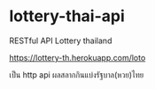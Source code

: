 # lottery-thai-api
RESTful API Lottery thailand

https://lottery-th.herokuapp.com/loto


เป็น http api ผลสลากกินแบ่งรัฐบาล(หวย)ไทย
